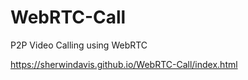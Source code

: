 # WebRTC-Call

P2P Video Calling using WebRTC

https://sherwindavis.github.io/WebRTC-Call/index.html
